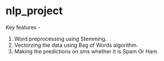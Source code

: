 # nlp_project

Key features - 
1. Word preprocessing using Stemming. 
2. Vectorzing the data using Bag of Words algorithm. 
3. Making the predictions on sms whether it is Spam Or Ham.
